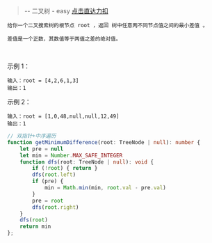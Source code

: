 > -- 二叉树 - easy
> [点击直达力扣](https://leetcode.cn/problems/minimum-absolute-difference-in-bst/description/?languageTags=javascript)

    给你一个二叉搜索树的根节点 root ，返回 树中任意两不同节点值之间的最小差值 。
    
    差值是一个正数，其数值等于两值之差的绝对值。

 

示例 1：

    输入：root = [4,2,6,1,3]
    输出：1

示例 2：

    输入：root = [1,0,48,null,null,12,49]
    输出：1

```ts
// 双指针+中序遍历
function getMinimumDifference(root: TreeNode | null): number {
    let pre = null
    let min = Number.MAX_SAFE_INTEGER
    function dfs(root: TreeNode | null): void {
        if (!root) { return }
        dfs(root.left)
        if (pre) {
            min = Math.min(min, root.val - pre.val)
        }
        pre = root
        dfs(root.right)
    }
    dfs(root)
    return min
};
```